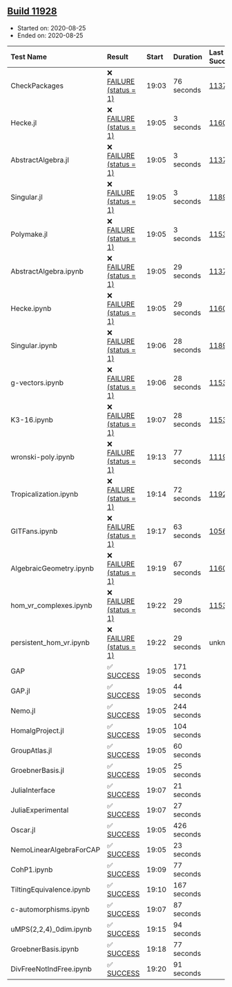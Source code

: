 ## [Build 11928](https://oscarci.mathematik.uni-kl.de/job/oscar/11928/)

* Started on: 2020-08-25
* Ended on: 2020-08-25

| Test Name    | Result | Start | Duration | Last Success | First Failure |
|:-------------|:-------|:------|:---------|:-------------|:--------------|
| CheckPackages | ❌ [FAILURE (status = 1)](https://oscarci.mathematik.uni-kl.de/job/oscar/11928/artifact/logs/build-11928/CheckPackages.log) | 19:03 | 76 seconds | [11376](https://oscarci.mathematik.uni-kl.de/job/oscar/11376/) | [11377](https://oscarci.mathematik.uni-kl.de/job/oscar/11377/) |
| Hecke.jl | ❌ [FAILURE (status = 1)](https://oscarci.mathematik.uni-kl.de/job/oscar/11928/artifact/logs/build-11928/Hecke.jl.log) | 19:05 | 3 seconds | [11602](https://oscarci.mathematik.uni-kl.de/job/oscar/11602/) | [11603](https://oscarci.mathematik.uni-kl.de/job/oscar/11603/) |
| AbstractAlgebra.jl | ❌ [FAILURE (status = 1)](https://oscarci.mathematik.uni-kl.de/job/oscar/11928/artifact/logs/build-11928/AbstractAlgebra.jl.log) | 19:05 | 3 seconds | [11376](https://oscarci.mathematik.uni-kl.de/job/oscar/11376/) | [11377](https://oscarci.mathematik.uni-kl.de/job/oscar/11377/) |
| Singular.jl | ❌ [FAILURE (status = 1)](https://oscarci.mathematik.uni-kl.de/job/oscar/11928/artifact/logs/build-11928/Singular.jl.log) | 19:05 | 3 seconds | [11893](https://oscarci.mathematik.uni-kl.de/job/oscar/11893/) | [11894](https://oscarci.mathematik.uni-kl.de/job/oscar/11894/) |
| Polymake.jl | ❌ [FAILURE (status = 1)](https://oscarci.mathematik.uni-kl.de/job/oscar/11928/artifact/logs/build-11928/Polymake.jl.log) | 19:05 | 3 seconds | [11532](https://oscarci.mathematik.uni-kl.de/job/oscar/11532/) | [11533](https://oscarci.mathematik.uni-kl.de/job/oscar/11533/) |
| AbstractAlgebra.ipynb | ❌ [FAILURE (status = 1)](https://oscarci.mathematik.uni-kl.de/job/oscar/11928/artifact/logs/build-11928/AbstractAlgebra.ipynb.log) | 19:05 | 29 seconds | [11376](https://oscarci.mathematik.uni-kl.de/job/oscar/11376/) | [11377](https://oscarci.mathematik.uni-kl.de/job/oscar/11377/) |
| Hecke.ipynb | ❌ [FAILURE (status = 1)](https://oscarci.mathematik.uni-kl.de/job/oscar/11928/artifact/logs/build-11928/Hecke.ipynb.log) | 19:05 | 29 seconds | [11602](https://oscarci.mathematik.uni-kl.de/job/oscar/11602/) | [11603](https://oscarci.mathematik.uni-kl.de/job/oscar/11603/) |
| Singular.ipynb | ❌ [FAILURE (status = 1)](https://oscarci.mathematik.uni-kl.de/job/oscar/11928/artifact/logs/build-11928/Singular.ipynb.log) | 19:06 | 28 seconds | [11893](https://oscarci.mathematik.uni-kl.de/job/oscar/11893/) | [11894](https://oscarci.mathematik.uni-kl.de/job/oscar/11894/) |
| g-vectors.ipynb | ❌ [FAILURE (status = 1)](https://oscarci.mathematik.uni-kl.de/job/oscar/11928/artifact/logs/build-11928/g-vectors.ipynb.log) | 19:06 | 28 seconds | [11532](https://oscarci.mathematik.uni-kl.de/job/oscar/11532/) | [11533](https://oscarci.mathematik.uni-kl.de/job/oscar/11533/) |
| K3-16.ipynb | ❌ [FAILURE (status = 1)](https://oscarci.mathematik.uni-kl.de/job/oscar/11928/artifact/logs/build-11928/K3-16.ipynb.log) | 19:07 | 28 seconds | [11532](https://oscarci.mathematik.uni-kl.de/job/oscar/11532/) | [11533](https://oscarci.mathematik.uni-kl.de/job/oscar/11533/) |
| wronski-poly.ipynb | ❌ [FAILURE (status = 1)](https://oscarci.mathematik.uni-kl.de/job/oscar/11928/artifact/logs/build-11928/wronski-poly.ipynb.log) | 19:13 | 77 seconds | [11192](https://oscarci.mathematik.uni-kl.de/job/oscar/11192/) | [11193](https://oscarci.mathematik.uni-kl.de/job/oscar/11193/) |
| Tropicalization.ipynb | ❌ [FAILURE (status = 1)](https://oscarci.mathematik.uni-kl.de/job/oscar/11928/artifact/logs/build-11928/Tropicalization.ipynb.log) | 19:14 | 72 seconds | [11927](https://oscarci.mathematik.uni-kl.de/job/oscar/11927/) | [11928](https://oscarci.mathematik.uni-kl.de/job/oscar/11928/) |
| GITFans.ipynb | ❌ [FAILURE (status = 1)](https://oscarci.mathematik.uni-kl.de/job/oscar/11928/artifact/logs/build-11928/GITFans.ipynb.log) | 19:17 | 63 seconds | [10566](https://oscarci.mathematik.uni-kl.de/job/oscar/10566/) | [10567](https://oscarci.mathematik.uni-kl.de/job/oscar/10567/) |
| AlgebraicGeometry.ipynb | ❌ [FAILURE (status = 1)](https://oscarci.mathematik.uni-kl.de/job/oscar/11928/artifact/logs/build-11928/AlgebraicGeometry.ipynb.log) | 19:19 | 67 seconds | [11602](https://oscarci.mathematik.uni-kl.de/job/oscar/11602/) | [11603](https://oscarci.mathematik.uni-kl.de/job/oscar/11603/) |
| hom_vr_complexes.ipynb | ❌ [FAILURE (status = 1)](https://oscarci.mathematik.uni-kl.de/job/oscar/11928/artifact/logs/build-11928/hom_vr_complexes.ipynb.log) | 19:22 | 29 seconds | [11532](https://oscarci.mathematik.uni-kl.de/job/oscar/11532/) | [11533](https://oscarci.mathematik.uni-kl.de/job/oscar/11533/) |
| persistent_hom_vr.ipynb | ❌ [FAILURE (status = 1)](https://oscarci.mathematik.uni-kl.de/job/oscar/11928/artifact/logs/build-11928/persistent_hom_vr.ipynb.log) | 19:22 | 29 seconds | unknown | unknown |
| GAP | ✅ [SUCCESS](https://oscarci.mathematik.uni-kl.de/job/oscar/11928/artifact/logs/build-11928/GAP.log) | 19:05 | 171 seconds |  |  |
| GAP.jl | ✅ [SUCCESS](https://oscarci.mathematik.uni-kl.de/job/oscar/11928/artifact/logs/build-11928/GAP.jl.log) | 19:05 | 44 seconds |  |  |
| Nemo.jl | ✅ [SUCCESS](https://oscarci.mathematik.uni-kl.de/job/oscar/11928/artifact/logs/build-11928/Nemo.jl.log) | 19:05 | 244 seconds |  |  |
| HomalgProject.jl | ✅ [SUCCESS](https://oscarci.mathematik.uni-kl.de/job/oscar/11928/artifact/logs/build-11928/HomalgProject.jl.log) | 19:05 | 104 seconds |  |  |
| GroupAtlas.jl | ✅ [SUCCESS](https://oscarci.mathematik.uni-kl.de/job/oscar/11928/artifact/logs/build-11928/GroupAtlas.jl.log) | 19:05 | 60 seconds |  |  |
| GroebnerBasis.jl | ✅ [SUCCESS](https://oscarci.mathematik.uni-kl.de/job/oscar/11928/artifact/logs/build-11928/GroebnerBasis.jl.log) | 19:05 | 25 seconds |  |  |
| JuliaInterface | ✅ [SUCCESS](https://oscarci.mathematik.uni-kl.de/job/oscar/11928/artifact/logs/build-11928/JuliaInterface.log) | 19:07 | 21 seconds |  |  |
| JuliaExperimental | ✅ [SUCCESS](https://oscarci.mathematik.uni-kl.de/job/oscar/11928/artifact/logs/build-11928/JuliaExperimental.log) | 19:07 | 27 seconds |  |  |
| Oscar.jl | ✅ [SUCCESS](https://oscarci.mathematik.uni-kl.de/job/oscar/11928/artifact/logs/build-11928/Oscar.jl.log) | 19:05 | 426 seconds |  |  |
| NemoLinearAlgebraForCAP | ✅ [SUCCESS](https://oscarci.mathematik.uni-kl.de/job/oscar/11928/artifact/logs/build-11928/NemoLinearAlgebraForCAP.log) | 19:05 | 23 seconds |  |  |
| CohP1.ipynb | ✅ [SUCCESS](https://oscarci.mathematik.uni-kl.de/job/oscar/11928/artifact/logs/build-11928/CohP1.ipynb.log) | 19:09 | 77 seconds |  |  |
| TiltingEquivalence.ipynb | ✅ [SUCCESS](https://oscarci.mathematik.uni-kl.de/job/oscar/11928/artifact/logs/build-11928/TiltingEquivalence.ipynb.log) | 19:10 | 167 seconds |  |  |
| c-automorphisms.ipynb | ✅ [SUCCESS](https://oscarci.mathematik.uni-kl.de/job/oscar/11928/artifact/logs/build-11928/c-automorphisms.ipynb.log) | 19:07 | 87 seconds |  |  |
| uMPS(2,2,4)_0dim.ipynb | ✅ [SUCCESS](https://oscarci.mathematik.uni-kl.de/job/oscar/11928/artifact/logs/build-11928/uMPS-2-2-4-_0dim.ipynb.log) | 19:15 | 94 seconds |  |  |
| GroebnerBasis.ipynb | ✅ [SUCCESS](https://oscarci.mathematik.uni-kl.de/job/oscar/11928/artifact/logs/build-11928/GroebnerBasis.ipynb.log) | 19:18 | 77 seconds |  |  |
| DivFreeNotIndFree.ipynb | ✅ [SUCCESS](https://oscarci.mathematik.uni-kl.de/job/oscar/11928/artifact/logs/build-11928/DivFreeNotIndFree.ipynb.log) | 19:20 | 91 seconds |  |  |
